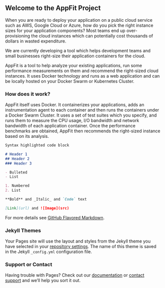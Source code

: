 ## Welcome to the AppFit Project

When you are ready to deploy your application on a public cloud service such as AWS, Google Cloud or Azure, how do you pick the right instance sizes for your application components? Most teams end up over-provisioning the cloud instances which can potentially cost thousands of dollars in wasted expenditure.

We are currently developing a tool which helps development teams and small businesses right-size their application containers for the cloud.

AppFit is a tool to help analyze your existing applications, run some performance measurements on them and recommend the right-sized cloud instances. It uses Docker technology and runs as a web application and can be locally hosted on your Docker Swarm or Kubernetes Cluster.

### How does it work?

AppFit itself uses Docker. It containerizes your applications, adds an instrumentation agent to each container and then runs the containers under a Docker Swarm Cluster. It uses a set of test suites which you specify, and runs them to measure the CPU usage, I/O bandwidth and network bandwidth of each application container. Once the performance benchmarks are obtained, AppFit then recommends the right-sized instance based on its analysis.

```markdown
Syntax highlighted code block

# Header 1
## Header 2
### Header 3

- Bulleted
- List

1. Numbered
2. List

**Bold** and _Italic_ and `Code` text

[Link](url) and ![Image](src)
```

For more details see [GitHub Flavored Markdown](https://guides.github.com/features/mastering-markdown/).

### Jekyll Themes

Your Pages site will use the layout and styles from the Jekyll theme you have selected in your [repository settings](https://github.com/appfit/prototype1/settings). The name of this theme is saved in the Jekyll `_config.yml` configuration file.

### Support or Contact

Having trouble with Pages? Check out our [documentation](https://help.github.com/categories/github-pages-basics/) or [contact support](https://github.com/contact) and we’ll help you sort it out.
